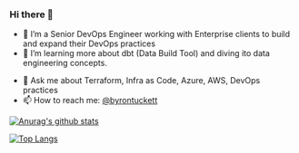### Hi there 👋

<!--
**byrontuckett/byrontuckett** is a ✨ _special_ ✨ repository because its `README.md` (this file) appears on your GitHub profile.

Here are some ideas to get you started:
-->

- 🔭 I’m a Senior DevOps Engineer working with Enterprise clients to build and expand their DevOps practices
- 🌱 I’m learning more about dbt (Data Build Tool) and diving ito data engineering concepts.
<!-- - 🤔 I’m looking for help with ... -->
<!-- - 👯 I’m looking to collaborate on ... -->
- 💬 Ask me about Terraform, Infra as Code, Azure, AWS, DevOps practices
- 📫 How to reach me: [@byrontuckett](https://twitter.com/byrontuckett)
<!-- - 😄 Pronouns: ... -->
<!-- - ⚡ Fun fact: -->


[![Anurag's github stats](https://github-readme-stats.vercel.app/api?username=byrontuckett&theme=cobalt&show_icons=true&hide=contribs&count_private=true&include_all_commits=true)](https://github.com/byrontuckett)

[![Top Langs](https://github-readme-stats.vercel.app/api/top-langs/?username=byrontuckett&layout=compact&theme=cobalt)](https://github.com/byrontuckett)
